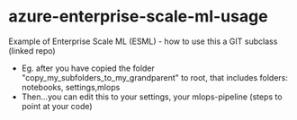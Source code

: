 # azure-enterprise-scale-ml-usage
Example of Enterprise Scale ML (ESML) - how to use this a GIT subclass (linked repo)
- Eg. after you have copied the folder "copy_my_subfolders_to_my_grandparent" to root, that includes folders: notebooks, settings,mlops 
- Then...you can edit this to your settings, your mlops-pipeline (steps to point at your code)

